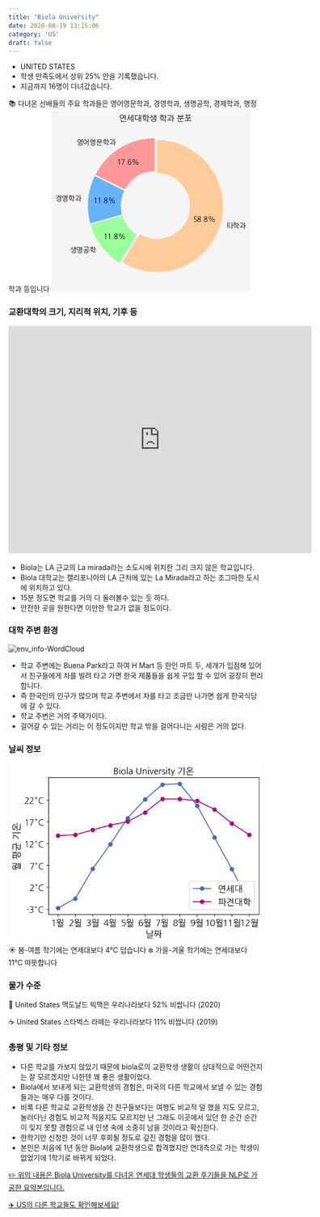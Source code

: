 ```yaml
---
title: "Biola University"
date: 2020-08-19 13:15:06
category: 'US'
draft: false
---
```



* UNITED STATES
* 학생 만족도에서 상위 25% 안을 기록했습니다.
* 지금까지 16명이 다녀갔습니다. 

📚 다녀온 선배들의 주요 학과들은 영어영문학과, 경영학과, 생명공학, 경제학과, 행정학과 등입니다
![department-info](../plots/US000014.png)
### 교환대학의 크기, 지리적 위치, 기후 등
<iframe
width="600"
height="450"
frameborder="0" style="border:0"
src="https://www.google.com/maps/embed/v1/place?key=AIzaSyC9e1AME-pVmWC4hBpFdu5S4dKzyepa3HQ&q=Biola+University&center=33.9054476,-118.0151797&zoom=14" allowfullscreen>
</iframe>

* Biola는 LA 근교의 La mirada라는 소도시에 위치한 그리 크지 않은 학교입니다.
* Biola 대학교는 캘리포니아의 LA 근처에 있는 La Mirada라고 하는 조그마한 도시에 위치하고 있다.
* 15분 정도면 학교를 거의 다 둘러볼수 있는 듯 하다.
* 안전한 곳을 원한다면 이만한 학교가 없을 정도이다.


### 대학 주변 환경

![env_info-WordCloud](../univ_wordclouds_okt/env_info/US000014_env_info_okt.png)

* 학교 주변에는 Buena Park라고 하여 H Mart 등 한인 마트 두, 세개가 입점해 있어서 친구들에게 차를 빌려 타고 가면 한국 제품들을 쉽게 구입 할 수 있어 굉장히 편리합니다.
* 즉 한국인의 인구가 많으며 학교 주변에서 차를 타고 조금만 나가면 쉽게 한국식당에 갈 수 있다.
* 학교 주변은 거의 주택가이다.
* 걸어갈 수 있는 거리는 이 정도이지만 학교 밖을 걸어다니는 사람은 거의 없다.


### 날씨 정보 
 ![temparature_US000014](../plots/weather/US000014.png)
☀️ 봄-여름 학기에는 연세대보다 4°C 덥습니다
❄️ 가을-겨울 학기에는 연세대보다 11°C 따뜻합니다
### 물가 수준 
🍔 United States 맥도날드 빅맥은 우리나라보다 52% 비쌉니다 (2020)

☕️ United States 스타벅스 라떼는 우리나라보다 11% 비쌉니다 (2019)

### 총평 및 기타 정보
* 다른 학교를 가보지 않았기 때문에 biola로의 교환학생 생활이 상대적으로 어떤건지는 잘 모르겠지만 나한텐 꽤 좋은 생활이었다.
* Biola에서 보내게 되는 교환학생의 경험은, 미국의 다른 학교에서 보낼 수 있는 경험들과는 매우 다를 것이다.
* 비록 다른 학교로 교환학생을 간 친구들보다는 여행도 비교적 덜 했을 지도 모르고, 놀러다닌 경험도 비교적 적을지도 모르지만 난 그래도 이곳에서 있던 한 순간 순간이 잊지 못할 경험으로 내 인생 속에 소중히 남을 것이라고 확신한다.
* 한학기만 신청한 것이 너무 후회될 정도로 갚진 경험을 많이 했다.
* 본인은 처음에 1년 동안 Biola에 교환학생으로 합격했지만 연대측으로 가는 학생이 없었기에 1학기로 바뀌게 되었다.


[✏️ 위의 내용은 Biola University를 다녀온 연세대 학생들의 교환 후기들을 NLP로 가공한 요약본입니다.](http://oia.yonsei.ac.kr/partner/expReport.asp?ucode=US000014&bgbn=A)

[✈️ US의 다른 학교들도 확인해보세요!](https://yonsei-exchange.netlify.app/?category=US)
